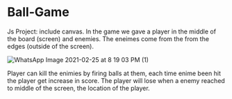 # Ball-Game
Js Project:
include canvas. In the game we gave a player in the middle of the board (screen) and enemies.
The eneimes come from the from the edges (outside of the screen).

![WhatsApp Image 2021-02-25 at 8 19 03 PM (1)](https://user-images.githubusercontent.com/19891974/109400568-25007c00-7952-11eb-8d97-d42685b40df7.png)

Player can kill the enimies by firing balls at them, each time enime been hit the player get increase in score.
The player will lose when a enemy reached to middle of the screen, the location of the player.
